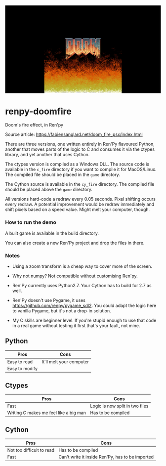 ![Screenshot](/screenshot.png?raw=true "Screenshot")

# renpy-doomfire
Doom's fire effect, in Ren'py

Source article: https://fabiensanglard.net/doom_fire_psx/index.html

There are three versions, one written entirely in Ren'Py flavoured Python, another that moves parts of the logic to C and consumes it via the ctypes library, and yet another that uses Cython.

The ctypes version is compiled as a Windows DLL. The source code is available in the `c_fire` directory if you want to compile it for MacOS/Linux. The compiled file should be placed in the `game` directory.

The Cython source is available in the `cy_fire` directory. The compiled file should be placed above the `game` directory.

All versions hard-code a redraw every 0.05 seconds. Pixel shifting occurs every redraw.
A potential improvement would be redraw immediately and shift pixels based on a speed value. Might melt your computer, though.

### How to run the demo

A built game is available in the build directory.

You can also create a new Ren'Py project and drop the files in there.

### Notes
  - Using a zoom transform is a cheap way to cover more of the screen. 

  - Why not numpy? Not compatible without customising Ren'py.

  - Ren'Py currently uses Python2.7. Your Cython has to build for 2.7 as well.

  - Ren'Py doesn't use Pygame, it uses https://github.com/renpy/pygame_sdl2. You could adapt the logic here to vanilla Pygame, but it's not a drop-in solution.

  - My C skills are beginner level. If you're stupid enough to use that code in a real game without testing it first that's your fault, not mine.

Python
------
| Pros | Cons |
|------|------|
| Easy to read | It'll melt your computer |
| Easy to modify |

Ctypes
------
| Pros | Cons |
|------|------|
| Fast | Logic is now split in two files |
| Writing C makes me feel like a big man | Has to be compiled |

Cython
------
| Pros | Cons |
|------|------|
| Not too difficult to read | Has to be compiled |
| Fast | Can't write it inside Ren'Py, has to be imported |
